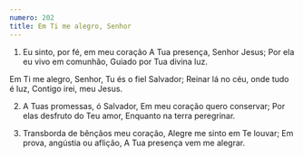 ```yaml
---
numero: 202
title: Em Ti me alegro, Senhor
---
```

1. Eu sinto, por fé, em meu coração
A Tua presença, Senhor Jesus;
Por ela eu vivo em comunhão,
Guiado por Tua divina luz.

Em Ti me alegro, Senhor,
Tu és o fiel Salvador;
Reinar lá no céu, onde tudo é luz,
Contigo irei, meu Jesus.

2. A Tuas promessas, ó Salvador,
Em meu coração quero conservar;
Por elas desfruto do Teu amor,
Enquanto na terra peregrinar.

3. Transborda de bênçãos meu coração,
Alegre me sinto em Te louvar;
Em prova, angústia ou aflição,
A Tua presença vem me alegrar.

